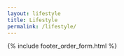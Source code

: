 ```yaml
---
layout: lifestyle
title: Lifestyle
permalink: /lifestyle/
---
```


<!-- FOOTER -->
<footer class="footer">
    {% include footer_order_form.html %}
</footer>